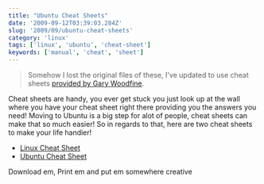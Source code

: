 ```yaml
---
title: "Ubuntu Cheat Sheets"
date: '2009-09-12T03:39:03.284Z'
slug: '2009/09/ubuntu-cheat-sheets'
category: 'linux'
tags: ['linux', 'ubuntu', 'cheat-sheet']
keywords: ['manual', 'cheat', 'sheet']
---
```

> Somehow I lost the original files of these, I've updated to use cheat sheets [provided by Gary Woodfine](https://garywoodfine.com/linux-terminal-command-cheat-sheets/).

Cheat sheets are handy, you ever get stuck you just look up at the wall where you have your cheat sheet right there providing you the answers you need! Moving to Ubuntu is a big step for alot of people, cheat sheets can make that so much easier! So in regards to that, here are two cheat sheets to make your life handier!

- [Linux Cheat Sheet](pdfs/Linux-Reference-1.pdf)
- [Ubuntu Cheat Sheet](pdfs/Ubuntu-Reference-1.pdf)

Download em, Print em and put em somewhere creative